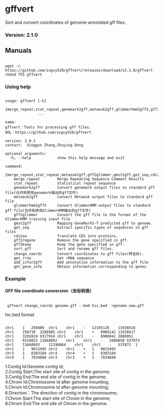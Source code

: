 # gffvert
Sort and convert coordinates of genome-annotated gff files.

### Version: 2.1.0

## Manuals
<pre><code>
wget -c https://github.com/zxgsy520/gffvert/releases/download/v2.1.0/gffvert
chmod 755 gffvert
</code></pre>

### Using help
<pre><code>
usage: gffvert [-h]
               {merge_repeat,stat_repeat,genemark2gff,metaeuk2gff,glimmerhmm2gff3,gff2glimmer,gmst2gff,get_seq,cds2aa,gff2rmgene,gff2keep,sort_gff,change_coords,get_rrna,add_infor2gff,get_gene_info}
               ...

name:
gffvert：Tools for processing gff files.
URL：https://github.com/zxgsy520/gffvert

version: 2.0.1
contact:  Xingguo Zhang,Shuying Deng <invicoun@foxmail.com>        

optional arguments:
  -h, --help            show this help message and exit

command:
  {merge_repeat,stat_repeat,metaeuk2gff,gff2glimmer,gmst2gff,get_seq,cds2aa,gff2rmgene,sort_gff,change_coords}
    merge_repeat        Merge Repeating Sequence Comment Results
    stat_repeat         Statistical repeat sequence
    genemark2gff        Convert genemark output files to standard gff file(合并和修改genemark输出的gff文件)
    metaeuk2gff         Convert Metaeuk output files to standard gff file
    glimmerhmm2gff3     Convert GlimmerHMM output files to standard gff file(合并和修改GlimmerHMM输出的gff文件)
    gff2glimmer         Convert the gff file to the format of the GlimmerHMM training input file
    gmst2gff            Mapping GeneMarkS-T predicted gff to genome.
    get_seq             Extract specific types of sequences in gff files
    cds2aa              Translate CDS into proteins.
    gff2rmgene          Remove the gene specified in gff.
    gff2keep            Keep the gene specified in gff.
    sort_gff            Sort and rename gff files.
    change_coords       Convert coordinates to gff files(转坐标).
    get_rrna            Get rRNA sequence
    add_infor2gff       Add annotation information to the gff file
    get_gene_info       Obtain information corresponding to genes
</code></pre> 
### Example
#### GFF file coordinate conversion（坐标转换）
<pre><code>
 gffvert change_coords genome.gff --bed hic.bed  >genome.new.gff
</code></pre>
hic.bed format
<pre><code>
chr1	1	256609	chr1	chr1	-	12195126	11938518
chr1	256710	3288985	chr1	chr1	+	8906142	11938417
chr1	3292824	9317914	chr1	chr1	-	8906041	2880951
chr1	9318015	11660892	chr1	chr1	-	2880850	537973
chr1	11660993	12198864	chr1	chr1	-	537872	1
chr2	1	9015495	chr2	chr2	+	1	9015495
chr3	1	8303104	chr4	chr4	+	1	8303104
chr4	1	7834686	chr3	chr3	+	1	7834686
</code></pre>
1.Contig Id:Genome contig id;  
2.Contig Start:The start site of contig in the genome;  
3.Contig End:The end site of contig in the genome;  
4.Chrom Id:Chromosome id after genome mounting;  
5.Chrom Id:Chromosome id after genome mounting;  
6.Direction：The direction of contig in the chromosome;  
7.Chrom Start:The start site of Chrom in the genome;  
8.Chrom End:The end site of Chrom in the genome.  

